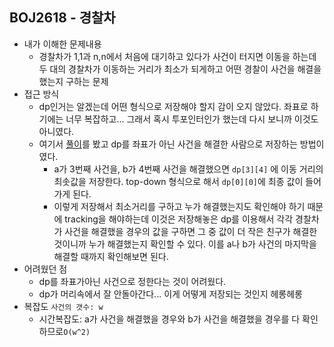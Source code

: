 ## BOJ2618 - 경찰차

- 내가 이해한 문제내용
  - 경찰차가 1,1과 n,n에서 처음에 대기하고 있다가 사건이 터지면 이동을 하는데 두 대의 경찰차가 이동하는 거리가 최소가 되게하고 어떤 경찰이 사건을 해결을 했는지 구하는 문제
- 접근 방식
  - dp인거는 알겠는데 어떤 형식으로 저장해야 할지 감이 오지 않았다. 좌표로 하기에는 너무 복잡하고... 그래서 혹시 투포인터인가 했는데 다시 보니까 이것도 아니였다.
  - 여기서 [풀이](<https://jason9319.tistory.com/224>)를 봤고 dp를 좌표가 아닌 사건을 해결한 사람으로 저장하는 방법이였다.
    - a가 3번째 사건을, b가 4번째 사건을 해결했으면 `dp[3][4]` 에 이동 거리의 최솟값을 저장한다. top-down 형식으로 해서 `dp[0][0]`에 최종 값이 들어가게 된다.
    - 이렇게 저장해서 최소거리를 구하고 누가 해결했는지도 확인해야 하기 때문에 tracking을 해야하는데 이것은 저장해놓은 dp를 이용해서 각각 경찰차가 사건을 해결했을 경우의 값을 구하면 그 중 값이 더 작은 친구가 해결한 것이니까 누가 해결했는지 확인할 수 있다. 이를 a나 b가 사건의 마지막을 해결할 때까지 확인해보면 된다.
- 어려웠던 점
  - dp를 좌표가아닌 사건으로 정한다는 것이 어려웠다.
  - dp가 머리속에서 잘 안돌아간다... 이게 어떻게 저장되는 것인지 헤롱헤롱
- 복잡도 `사건의 갯수: w`
  - 시간복잡도:  a가 사건을 해결했을 경우와 b가 사건을 해결했을 경우를 다 확인하므로`O(w^2)`

